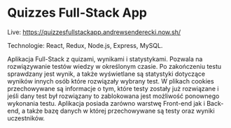 # Quizzes Full-Stack App

Live: https://quizzesfullstackapp.andrewsenderecki.now.sh/

Technologie: React, Redux, Node.js, Express, MySQL.

Aplikacja Full-Stack z quizami, wynikami i statystykami. Pozwala na rozwiązywanie testów wiedzy w określonym czasie. Po zakończeniu testu sprawdzany jest wynik, a także wyświetlane są statystyki dotyczące wyników innych osób które rozwiązały wybrany test. W plikach cookies przechowywane są informacje o tym, które testy zostały już rozwiązane i jeśli dany test był rozwiązany to zablokowana jest możliwość ponownego wykonania testu. Aplikacja posiada zarówno warstwę Front-end jak i Back-end,
a także bazę danych w której przechowywane są testy oraz wyniki uczestników.
